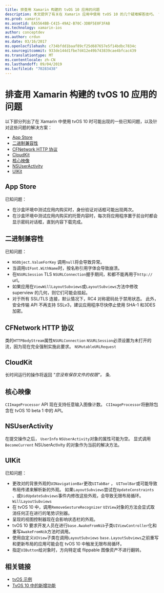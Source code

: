 ```yaml
---
title: 排查用 Xamarin 构建的 tvOS 10 应用的问题
description: 本文提供了有关在 Xamarin 应用中使用 tvOS 10 的几个疑难解答技巧。 它介绍了与应用商店、二进制兼容性、CFNetwork HttpProtocol、CloudKit、Core Image、NSUserActivity 和 UIKit 相关的问题。
ms.prod: xamarin
ms.assetid: EA5564BB-C415-49A2-B70C-3DBF5E0F3FAB
ms.technology: xamarin-ios
author: conceptdev
ms.author: crdun
ms.date: 03/16/2017
ms.openlocfilehash: c734bfdd1baaf89cf25d687657e5f14bdbc7834c
ms.sourcegitcommit: 933de144d1fbe7d412e49b743839cae4bfcac439
ms.translationtype: MT
ms.contentlocale: zh-CN
ms.lasthandoff: 09/04/2019
ms.locfileid: "70283438"
---
```

# <a name="troubleshooting-tvos-10-apps-built-with-xamarin"></a>排查用 Xamarin 构建的 tvOS 10 应用的问题

以下部分列出了在 Xamarin 中使用 tvOS 10 时可能出现的一些已知问题，以及针对这些问题的解决方案：

- [App Store](#App-Store)
- [二进制兼容性](#Binary-Compatibility)
- [CFNetwork HTTP 协议](#CFNetwork-HTTP-Protocol)
- [CloudKit](#CloudKit)
- [核心映像](#CoreImage)
- [NSUserActivity](#NSUserActivity)
- [UIKit](#UIKit)

<a name="App-Store" />

## <a name="app-store"></a>App Store

已知问题：

- 在沙盒环境中测试应用内购买时，身份验证对话框可能出现两次。
- 在沙盒环境中测试应用内购买的托管内容时，每次将应用程序置于前台时都会显示密码对话框，直到内容下载完成。

<a name="Binary-Compatibility" />

## <a name="binary-compatibility"></a>二进制兼容性

已知问题：

- `NSObject.ValueForKey` 调用`null`将会导致异常。
- 当调用`UIFont.WithName`时，按名称引用字体会导致崩溃。
- 在`NSURLSession` TLS `NSURLConnection`握手期间，和都不能再用于`http://` url。
- 如果应用在`ViewWillLayoutSubviews`或`LayoutSubviews`方法中修改 superview 的几何，则它们可能会挂起。
- 对于所有 SSL/TLS 连接，默认情况下，RC4 对称密码处于禁用状态。 此外，安全传输 API 不再支持 SSLv3，建议应用程序尽快停止使用 SHA-1 和3DES 加密。

<a name="CFNetwork-HTTP-Protocol" />

## <a name="cfnetwork-http-protocol"></a>CFNetwork HTTP 协议

类的`HTTPBodyStream`属性`NSURLConnection` `NSURLSession`必须设置为未打开的流，因为现在完全强制实施此要求。 `NSMutableURLRequest`

<a name="CloudKit" />

## <a name="cloudkit"></a>CloudKit

长时间运行的操作将返回 _"您没有保存文件的权限"。_ 条.

<a name="CoreImage" />

## <a name="core-image"></a>核心映像

`CIImageProcessor` API 现在支持任意输入图像计数。 `CIImageProcessor`将删除包含在 tvOS 10 beta 1 中的 API。

<a name="NSUserActivity" />

## <a name="nsuseractivity"></a>NSUserActivity

在提交操作之后， `UserInfo` `NSUserActivity`对象的属性可能为空。 显式调用`BecomeCurrent` NSUserActivity 的对象作为当前的解决方法。

<a name="UIKit" />

## <a name="uikit"></a>UIKit

已知问题：

- 更改对的背景外观的`UINavigationBar`更改`UITabBar` ， `UIToolBar`或可能导致布局传递来解析新的外观。 如果`LayoutSubviews`尝试在`UpdateConstraints` 、或`DidUpdateSubviews`事件内修改这些外观，会导致无限布局循环。 `WillLayoutSubviews`
- 在 tvOS 10 中，调用`RemoveGestureRecognizer` `UIView`对象的方法会显式取消任何正在进行的笔势识别器。
- 呈现的视图控制器现在会影响状态栏的外观。
- tvOS 10 要求开发人员在进行`base.AwakeFromNib`子类`UIViewController`化和重写`AwakeFromNib`方法时调用。
- 使用自定义`UIView`子类在调用`LayoutSubviews` `base.LayoutSubviews`之前重写和更新布局的应用可能会在 tvOS 10 中触发无限布局循环。
- 指定`UIButton`给对象时，方向特定或 flippable 图像资产不进行翻转。

## <a name="related-links"></a>相关链接

- [tvOS 示例](https://docs.microsoft.com/samples/browse/?products=xamarin&term=Xamarin.iOS+tvOS)
- [TvOS 10 中的新增功能](https://developer.apple.com/library/prerelease/content/releasenotes/General/WhatsNewinTVOS/Articles/tvOS10.html#//apple_ref/doc/uid/TP40017259-SW1)
